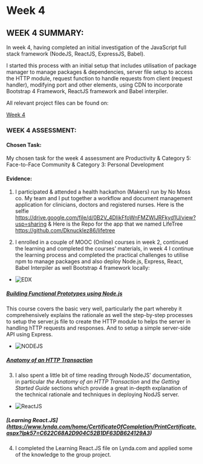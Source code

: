 # Week 4

## WEEK 4 SUMMARY:

In week 4, having completed an initial investigation of the JavaScript full stack framework (NodeJS, ReactJS, ExpressJS, Babel). 

I started this process with an initial setup that includes utilisation of package manager to manage packages & dependencies, server file setup to access the HTTP module, request function to handle requests from client (request handler), modifying port and other elements, using CDN to incorporate  Bootstrap 4 Framework, ReactJS framework and Babel interpiler.  

All relevant project files can be found on:

[Week 4](https://github.com/Dknucklez86/aip/tree/master/week4)

### WEEK 4 ASSESSMENT:

#### Chosen Task:

My chosen task for the week 4 assessment are Productivity & Category 5: Face-to-Face Community & Category 3: Personal Development
#### Evidence:

1. I participated & attended a health hackathon (Makers) run by No Moss co. My team and I put together a workflow and document management application for clinicians, doctors and registered nurses. Here is the selfie https://drive.google.com/file/d/0B2V_4DIikFfoWnFMZWlJRFkyd1U/view?usp=sharing & Here is the Repo for the app that we named LifeTree https://github.com/Dknucklez86/lifetree

2. I enrolled in a couple of MOOC (Online) courses in week 2, continued the learning and completed the courses' materials, in week 4 I continue the learning process and completed the practical challenges to utilise npm to manage packages and also deploy Node.js, Express, React, Babel Interpiler as well Bootstrap 4 framework locally:

* ![EDX](https://www.edx.org/sites/default/files/mediakit/image/thumb/edx_logo_200x200.png) 
##### [Building Functional Prototypes using Node.js](https://www.edx.org/course/building-functional-prototypes-using-microsoft-dev280x)

This course covers the basic very well, particularly the part whereby it comprehensively explains the rationale as well the step-by-step processes to setup the server.js file to create the HTTP module to helps the server in handling hTTP requests and responses. And to setup a simple server-side API using Express.

* ![NODEJS](https://nodeblog.files.wordpress.com/2011/07/nodejs.png)
##### [Anatomy of an HTTP Transaction](https://nodejs.org/en/docs/guides/anatomy-of-an-http-transaction/)

3. I also spent a little bit of time reading through NodeJS' documentation, in particular *the Anatomy of an HTTP Transaction* and *the Getting Started Guide* sections which provide a great in-depth explanation of the technical rationale and techniques in deploying NodJS server.

* ![ReactJS](https://www.lynda.com/home/CertificateOfCompletion/PrintCertificate.aspx?lpk57=C622C68A2D904C52B1DF63DB624129A3)
##### [Learning React.JS] (https://www.lynda.com/home/CertificateOfCompletion/PrintCertificate.aspx?lpk57=C622C68A2D904C52B1DF63DB624129A3)

4. I completed the Learning React.JS file on Lynda.com and applied some of the knowledge to the group project.
